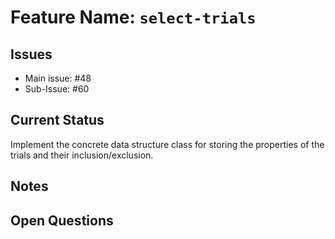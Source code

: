 # Feature Name: `select-trials`

## Issues
- Main issue: #48
- Sub-Issue:  #60

## Current Status
Implement the concrete data structure class for storing the properties of the trials and their inclusion/exclusion.

## Notes


## Open Questions
